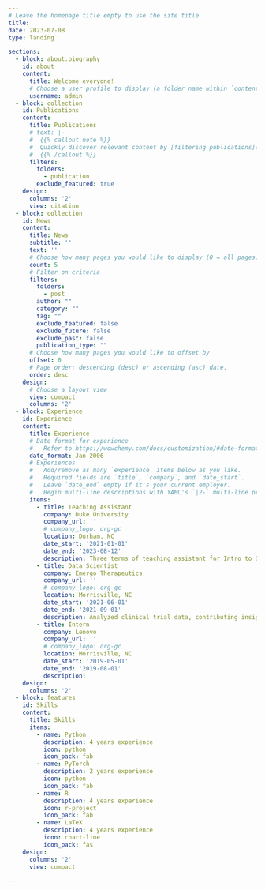 ```yaml
---
# Leave the homepage title empty to use the site title
title:
date: 2023-07-08
type: landing

sections:
  - block: about.biography
    id: about
    content:
      title: Welcome everyone!
      # Choose a user profile to display (a folder name within `content/authors/`)
      username: admin
  - block: collection
    id: Publications
    content:
      title: Publications
      # text: |-
      #  {{% callout note %}}
      #  Quickly discover relevant content by [filtering publications](./publication/).
      #  {{% /callout %}}
      filters:
        folders:
          - publication
        exclude_featured: true
    design:
      columns: '2'
      view: citation
  - block: collection
    id: News
    content:
      title: News
      subtitle: ''
      text: ''
      # Choose how many pages you would like to display (0 = all pages)
      count: 5
      # Filter on criteria
      filters:
        folders:
          - post
        author: ""
        category: ""
        tag: ""
        exclude_featured: false
        exclude_future: false
        exclude_past: false
        publication_type: ""
      # Choose how many pages you would like to offset by
      offset: 0
      # Page order: descending (desc) or ascending (asc) date.
      order: desc
    design:
      # Choose a layout view
      view: compact
      columns: '2'
  - block: Experience
    id: Experience
    content:
      title: Experience
      # Date format for experience
      #   Refer to https://wowchemy.com/docs/customization/#date-format
      date_format: Jan 2006
      # Experiences.
      #   Add/remove as many `experience` items below as you like.
      #   Required fields are `title`, `company`, and `date_start`.
      #   Leave `date_end` empty if it's your current employer.
      #   Begin multi-line descriptions with YAML's `|2-` multi-line prefix.
      items:
        - title: Teaching Assistant
          company: Duke University
          company_url: ''
          # company_logo: org-gc
          location: Durham, NC
          date_start: '2021-01-01'
          date_end: '2023-08-12'
          description: Three terms of teaching assistant for Intro to Data Science (STA199) and Mathematical Statistics (STA432).
        - title: Data Scientist
          company: Emergo Therapeutics
          company_url: ''
          # company_logo: org-gc
          location: Morrisville, NC
          date_start: '2021-06-01'
          date_end: '2021-09-01'
          description: Analyzed clinical trial data, contributing insights guiding Emergo's decision-making process in clinical trials.
        - title: Intern
          company: Lenovo
          company_url: ''
          # company_logo: org-gc
          location: Morrisville, NC
          date_start: '2019-05-01'
          date_end: '2019-08-01'
          description: 
    design:
      columns: '2'
  - block: features
    id: Skills
    content:
      title: Skills
      items:
        - name: Python
          description: 4 years experience
          icon: python
          icon_pack: fab
        - name: PyTorch
          description: 2 years experience
          icon: python
          icon_pack: fab
        - name: R
          description: 4 years experience
          icon: r-project
          icon_pack: fab
        - name: LaTeX
          description: 4 years experience
          icon: chart-line
          icon_pack: fas
    design:
      columns: '2'
      view: compact

---
```

